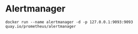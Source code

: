 # Alertmanager

```
docker run --name alertmanager -d -p 127.0.0.1:9093:9093 quay.io/prometheus/alertmanager
```